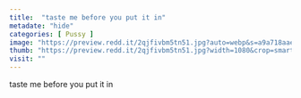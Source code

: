 ```yaml
---
title:  "taste me before you put it in"
metadate: "hide"
categories: [ Pussy ]
image: "https://preview.redd.it/2qjfivbm5tn51.jpg?auto=webp&s=a9a718aae95e8450c5dbafaa99be3ee1665e72c2"
thumb: "https://preview.redd.it/2qjfivbm5tn51.jpg?width=1080&crop=smart&auto=webp&s=880bf0d4b44d64378c5a61a1ac5989645bf84d63"
visit: ""
---
```

taste me before you put it in
